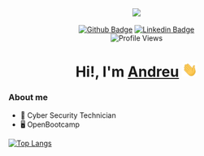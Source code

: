 <div align="center">
  <img src="https://media.giphy.com/media/SWoSkN6DxTszqIKEqv/giphy.gif" width="300"/>

[![Github Badge](http://img.shields.io/badge/-Github-black?style=flat-square&logo=github&link=https://github.com/AndreuSeg/)](https://github.com/AndreuSeg/)
[![Linkedin Badge](https://img.shields.io/badge/-LinkedIn-blue?style=flat-square&logo=Linkedin&logoColor=white&link=https://www.linkedin.com/in/hemanthkollipara/)](https://www.linkedin.com/in/andreu-segu%C3%AD-6b830a145/)
<br>
![Profile Views](https://komarev.com/ghpvc/?username=AndreuSeg)

</div>
<div align="center">
<h1>Hi!, I'm <a href="https://github.com/AndreuSeg">Andreu</a> <img src="https://raw.githubusercontent.com/ABSphreak/ABSphreak/master/gifs/Hi.gif" width="30px"></h1>
</h1>
</div>

### About me

* :moyai: Cyber Security Technician
* :desktop_computer: OpenBootcamp

[![Top Langs](https://github-readme-stats.vercel.app/api/top-langs/?username=AndreuSeg&theme=dark)](https://github.com/AndreuSeg/github-readme-stats)
